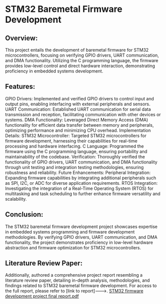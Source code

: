 # STM32 Baremetal Firmware Development
## Overview:
This project entails the development of baremetal firmware for STM32 microcontrollers, focusing on verifying GPIO drivers, UART communication, and DMA functionality. Utilizing the C programming language, the firmware provides low-level control and direct hardware interaction, demonstrating proficiency in embedded systems development.

## Features:
GPIO Drivers: Implemented and verified GPIO drivers to control input and output pins, enabling interfacing with external peripherals and sensors.
UART Communication: Established UART communication for serial data transmission and reception, facilitating communication with other devices or systems.
DMA Functionality: Leveraged Direct Memory Access (DMA) functionality for efficient data transfer between memory and peripherals, optimizing performance and minimizing CPU overhead.
Implementation Details:
STM32 Microcontroller: Targeted STM32 microcontrollers for firmware development, harnessing their capabilities for real-time processing and hardware interfacing.
C Language: Programmed the firmware using the C programming language, ensuring portability and maintainability of the codebase.
Verification: Thoroughly verified the functionality of GPIO drivers, UART communication, and DMA functionality through unit testing and integration testing methodologies, ensuring robustness and reliability.
Future Enhancements:
Peripheral Integration: Expanding firmware capabilities by integrating additional peripherals such as SPI, I2C, or ADC for diverse application requirements.
RTOS Integration: Investigating the integration of a Real-Time Operating System (RTOS) for multitasking and task scheduling to further enhance firmware versatility and scalability.
## Conclusion:
The STM32 baremetal firmware development project showcases expertise in embedded systems programming and firmware development methodologies. By verifying GPIO drivers, UART communication, and DMA functionality, the project demonstrates proficiency in low-level hardware abstraction and firmware optimization for STM32 microcontrollers.

## Literature Review Paper: 
Additionally, authored a comprehensive project report resembling a literature review paper, detailing in-depth analysis, methodologies, and findings related to STM32 baremetal firmware development. For access to the full report, please refer to [link to report]--->.
[STM32 firmware development project final report.pdf](https://github.com/junaidhas/STM32_firmware_development/files/14231406/STM32.firmware.development.project.final.report.pdf)
